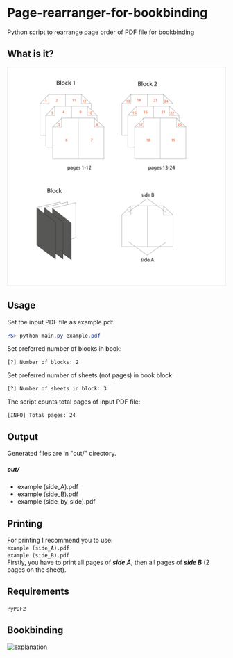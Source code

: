 # Page-rearranger-for-bookbinding
Python script to rearrange page order of PDF file for bookbinding
## What is it?

![explanation](https://github.com/SevRyb/Page-rearranger-for-bookbinding/blob/main/what_is_it.png)

## Usage
Set the input PDF file as example.pdf:
```powershell
PS> python main.py example.pdf
```
Set preferred number of blocks in book:
```
[?] Number of blocks: 2
```
Set preferred number of sheets (not pages) in book block:
```
[?] Number of sheets in block: 3
```
The script counts total pages of input PDF file:
```
[INFO] Total pages: 24
```
## Output
Generated files are in "out/" directory. 
##### out/
  * example (side_A).pdf
  * example (side_B).pdf
  * example (side_by_side).pdf
## Printing
For printing I recommend you to use:\
`example (side_A).pdf`\
`example (side_B).pdf`\
Firstly, you have to print all pages of **_side A_**, then all pages of **_side B_** (2 pages on the sheet).
## Requirements
`PyPDF2`
## Bookbinding
![explanation](http://www.quantumelephant.co.uk/bookbinder/book3.png)
